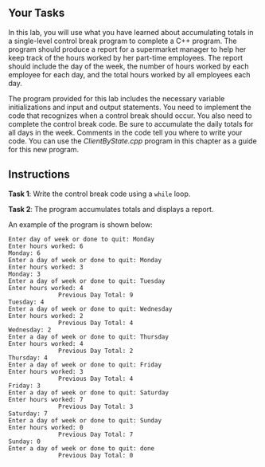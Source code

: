 ## Your Tasks

In this lab, you will use what you have learned about accumulating totals in a single-level control break program to complete a C++ program. The program should produce a report for a supermarket manager to help her keep track of the hours worked by her part-time employees. The report should include the day of the week, the number of hours worked by each employee for each day, and the total hours worked by all employees each day.

The program provided for this lab includes the necessary variable initializations and input and output statements. You need to implement the code that recognizes when a control break should occur. You also need to complete the control break code. Be sure to accumulate the daily totals for all days in the week. Comments in the code tell you where to write your code. You can use the _ClientByState.cpp_ program in this chapter as a guide for this new program.

## Instructions

**Task 1**: Write the control break code using a `while` loop.

**Task 2**: The program accumulates totals and displays a report.

An example of the program is shown below:

```
Enter day of week or done to quit: Monday
Enter hours worked: 6
Monday: 6
Enter a day of week or done to quit: Monday
Enter hours worked: 3
Monday: 3
Enter a day of week or done to quit: Tuesday
Enter hours worked: 4
              Previous Day Total: 9
Tuesday: 4
Enter a day of week or done to quit: Wednesday
Enter hours worked: 2
              Previous Day Total: 4
Wednesday: 2
Enter a day of week or done to quit: Thursday
Enter hours worked: 4
              Previous Day Total: 2
Thursday: 4
Enter a day of week or done to quit: Friday
Enter hours worked: 3
              Previous Day Total: 4
Friday: 3
Enter a day of week or done to quit: Saturday
Enter hours worked: 7
              Previous Day Total: 3
Saturday: 7
Enter a day of week or done to quit: Sunday
Enter hours worked: 0
              Previous Day Total: 7
Sunday: 0
Enter a day of week or done to quit: done
              Previous Day Total: 0

```